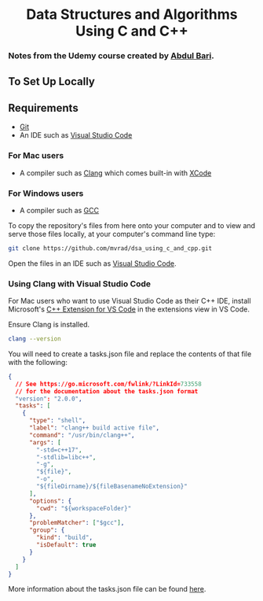 <div align="center">
  <h1>Data Structures and Algorithms Using C and C++</h1>
</div>
  <h3>Notes from the Udemy course created by <a href=https://www.udemy.com/course/datastructurescncpp/>Abdul Bari</a>.</h3>

## To Set Up Locally

## Requirements

* [Git](http://git-scm.com/)
* An IDE such as [Visual Studio Code](https://code.visualstudio.com/)

### For Mac users

* A compiler such as [Clang](https://clang.llvm.org/) which comes built-in with [XCode](https://developer.apple.com/xcode/)

### For Windows users

* A compiler such as [GCC](https://gcc.gnu.org/)

To copy the repository's files from here onto your computer and to view and serve those files locally, at your computer's command line type:
```bash
git clone https://github.com/mvrad/dsa_using_c_and_cpp.git
```
Open the files in an IDE such as [Visual Studio Code](https://code.visualstudio.com/).

### Using Clang with Visual Studio Code

For Mac users who want to use Visual Studio Code as their C++ IDE, install Microsoft's [C++ Extension for VS Code](https://marketplace.visualstudio.com/items?itemName=ms-vscode.cpptools) in the extensions view in VS Code.

Ensure Clang is installed.
```Bash
clang --version
```

You will need to create a tasks.json file and replace the contents of that file with the following:
```JSON
{
  // See https://go.microsoft.com/fwlink/?LinkId=733558
  // for the documentation about the tasks.json format
  "version": "2.0.0",
  "tasks": [
    {
      "type": "shell",
      "label": "clang++ build active file",
      "command": "/usr/bin/clang++",
      "args": [
        "-std=c++17",
        "-stdlib=libc++",
        "-g",
        "${file}",
        "-o",
        "${fileDirname}/${fileBasenameNoExtension}"
      ],
      "options": {
        "cwd": "${workspaceFolder}"
      },
      "problemMatcher": ["$gcc"],
      "group": {
        "kind": "build",
        "isDefault": true
      }
    }
  ]
}
```

More information about the tasks.json file can be found [here](https://code.visualstudio.com/docs/cpp/config-clang-mac).